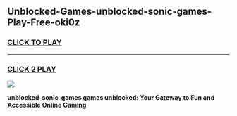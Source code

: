 
## Unblocked-Games-unblocked-sonic-games-Play-Free-oki0z
<h3>
<a href="https://premium76.site?title=unblocked-sonic-games&ref=19M">CLICK TO PLAY</a></h3>
<hr>

<h3>
<a href="https://premium76.site?title=unblocked-sonic-games&ref=19M">CLICK 2 PLAY</a>
  
</h3>

<a href="https://premium76.site?title=unblocked-sonic-games&ref=19M"><img src="https://clearcache.store/games.png"></a>


**unblocked-sonic-games games unblocked: Your Gateway to Fun and Accessible Online Gaming**

